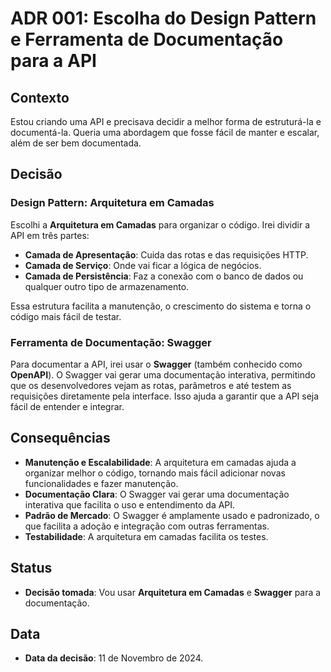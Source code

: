 # ADR 001: Escolha do Design Pattern e Ferramenta de Documentação para a API

## Contexto

Estou criando uma API e precisava decidir a melhor forma de estruturá-la e documentá-la. Queria uma abordagem que fosse fácil de manter e escalar, além de ser bem documentada.

## Decisão

### Design Pattern: Arquitetura em Camadas

Escolhi a **Arquitetura em Camadas** para organizar o código. Irei dividir a API em três partes:

- **Camada de Apresentação**: Cuida das rotas e das requisições HTTP.
- **Camada de Serviço**: Onde vai ficar a lógica de negócios.
- **Camada de Persistência**: Faz a conexão com o banco de dados ou qualquer outro tipo de armazenamento.

Essa estrutura facilita a manutenção, o crescimento do sistema e torna o código mais fácil de testar.

### Ferramenta de Documentação: Swagger

Para documentar a API, irei usar o **Swagger** (também conhecido como **OpenAPI**). O Swagger vai gerar uma documentação interativa, permitindo que os desenvolvedores vejam as rotas, parâmetros e até testem as requisições diretamente pela interface. Isso ajuda a garantir que a API seja fácil de entender e integrar.

## Consequências

- **Manutenção e Escalabilidade**: A arquitetura em camadas ajuda a organizar melhor o código, tornando mais fácil adicionar novas funcionalidades e fazer manutenção.
- **Documentação Clara**: O Swagger vai gerar uma documentação interativa que facilita o uso e entendimento da API.
- **Padrão de Mercado**: O Swagger é amplamente usado e padronizado, o que facilita a adoção e integração com outras ferramentas.
- **Testabilidade**: A arquitetura em camadas facilita os testes.


## Status

- **Decisão tomada**: Vou usar **Arquitetura em Camadas** e **Swagger** para a documentação.

## Data

- **Data da decisão**: 11 de Novembro de 2024.
